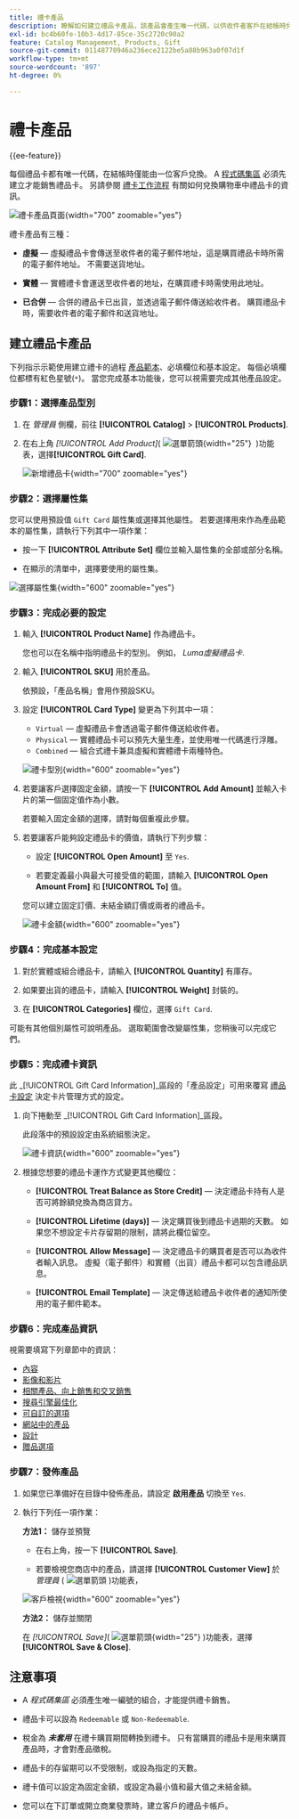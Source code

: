 ```yaml
---
title: 禮卡產品
description: 瞭解如何建立禮品卡產品，該產品會產生唯一代碼，以供收件者客戶在結帳時兌換。
exl-id: bc4b60fe-10b3-4d17-85ce-35c2720c90a2
feature: Catalog Management, Products, Gift
source-git-commit: 01148770946a236ece2122be5a88b963a0f07d1f
workflow-type: tm+mt
source-wordcount: '897'
ht-degree: 0%

---
```


# 禮卡產品

{{ee-feature}}

每個禮品卡都有唯一代碼，在結帳時僅能由一位客戶兌換。 A [程式碼集區](../stores-purchase/product-gift-card-accounts.md#step-3-establish-the-gift-card-code-pool) 必須先建立才能銷售禮品卡。 另請參閱 [禮卡工作流程](../stores-purchase/product-gift-card-workflow.md) 有關如何兌換購物車中禮品卡的資訊。

![禮卡產品頁面](./assets/storefront-giftcard-product-page.png){width="700" zoomable="yes"}

禮卡產品有三種：

- **虛擬**  — 虛擬禮品卡會傳送至收件者的電子郵件地址，這是購買禮品卡時所需的電子郵件地址。 不需要送貨地址。

- **實體**  — 實體禮卡會運送至收件者的地址，在購買禮卡時需使用此地址。

- **已合併**  — 合併的禮品卡已出貨，並透過電子郵件傳送給收件者。 購買禮品卡時，需要收件者的電子郵件和送貨地址。

## 建立禮品卡產品

下列指示示範使用建立禮卡的過程 [產品範本](attribute-sets.md)、必填欄位和基本設定。 每個必填欄位都標有紅色星號(`*`)。 當您完成基本功能後，您可以視需要完成其他產品設定。

### 步驟1：選擇產品型別

1. 在 _管理員_ 側欄，前往 **[!UICONTROL Catalog]** > **[!UICONTROL Products]**.

1. 在右上角 _[!UICONTROL Add Product]_( ![選單箭頭](../assets/icon-menu-down-arrow-red.png){width="25"}  )功能表，選擇&#x200B;**[!UICONTROL Gift Card]**.

   ![新增禮品卡](./assets/product-add-gift-card.png){width="700" zoomable="yes"}

### 步驟2：選擇屬性集

您可以使用預設值 `Gift Card` 屬性集或選擇其他屬性。 若要選擇用來作為產品範本的屬性集，請執行下列其中一項作業：

- 按一下 **[!UICONTROL Attribute Set]** 欄位並輸入屬性集的全部或部分名稱。

- 在顯示的清單中，選擇要使用的屬性集。

![選擇屬性集](./assets/product-create-choose-attribute-set-gift-card.png){width="600" zoomable="yes"}

### 步驟3：完成必要的設定

1. 輸入 **[!UICONTROL Product Name]** 作為禮品卡。

   您也可以在名稱中指明禮品卡的型別。 例如， _Luma虛擬禮品卡_.

1. 輸入 **[!UICONTROL SKU]** 用於產品。

   依預設，「產品名稱」會用作預設SKU。

1. 設定 **[!UICONTROL Card Type]** 變更為下列其中一項：

   - `Virtual`  — 虛擬禮品卡會透過電子郵件傳送給收件者。
   - `Physical`  — 實體禮品卡可以預先大量生產，並使用唯一代碼進行浮雕。
   - `Combined`  — 組合式禮卡兼具虛擬和實體禮卡兩種特色。

   ![禮卡型別](./assets/product-create-gift-card-type.png){width="600" zoomable="yes"}

1. 若要讓客戶選擇固定金額，請按一下 **[!UICONTROL Add Amount]** 並輸入卡片的第一個固定值作為小數。

   若要輸入固定金額的選擇，請對每個重複此步驟。

1. 若要讓客戶能夠設定禮品卡的價值，請執行下列步驟：

   - 設定 **[!UICONTROL Open Amount]** 至 `Yes`.

   - 若要定義最小與最大可接受值的範圍，請輸入 **[!UICONTROL Open Amount From]** 和 **[!UICONTROL To]** 值。

   您可以建立固定訂價、未結金額訂價或兩者的禮品卡。

   ![禮卡金額](./assets/product-create-gift-card-amounts.png){width="600" zoomable="yes"}

### 步驟4：完成基本設定

1. 對於實體或組合禮品卡，請輸入 **[!UICONTROL Quantity]** 有庫存。

1. 如果要出貨的禮品卡，請輸入 **[!UICONTROL Weight]** 封裝的。

1. 在 **[!UICONTROL Categories]** 欄位，選擇 `Gift Card`.

可能有其他個別屬性可說明產品。 選取範圍會改變屬性集，您稍後可以完成它們。

### 步驟5：完成禮卡資訊

此 _[!UICONTROL Gift Card Information]_區段的「產品設定」可用來覆寫 [禮品卡設定](../configuration-reference/sales/gift-cards.md) 決定卡片管理方式的設定。

1. 向下捲動至 _[!UICONTROL Gift Card Information]_區段。

   此段落中的預設設定由系統組態決定。

   ![禮卡資訊](./assets/product-gift-card-information.png){width="600" zoomable="yes"}

1. 根據您想要的禮品卡運作方式變更其他欄位：

   - **[!UICONTROL Treat Balance as Store Credit]**  — 決定禮品卡持有人是否可將餘額兌換為商店貸方。

   - **[!UICONTROL Lifetime (days)]**  — 決定購買後到禮品卡過期的天數。 如果您不想設定卡片存留期的限制，請將此欄位留空。

   - **[!UICONTROL Allow Message]**  — 決定禮品卡的購買者是否可以為收件者輸入訊息。 虛擬（電子郵件）和實體（出貨）禮品卡都可以包含禮品訊息。

   - **[!UICONTROL Email Template]**  — 決定傳送給禮品卡收件者的通知所使用的電子郵件範本。

### 步驟6：完成產品資訊

視需要填寫下列章節中的資訊：

- [內容](product-content.md)
- [影像和影片](product-images-and-video.md)
- [相關產品、向上銷售和交叉銷售](related-products-up-sells-cross-sells.md)
- [搜尋引擎最佳化](product-search-engine-optimization.md)
- [可自訂的選項](settings-advanced-custom-options.md)
- [網站中的產品](settings-basic-websites.md)
- [設計](settings-advanced-design.md)
- [贈品選項](product-gift-options.md)

### 步驟7：發佈產品

1. 如果您已準備好在目錄中發佈產品，請設定 **啟用產品** 切換至 `Yes`.

1. 執行下列任一項作業：

   **方法1：** 儲存並預覽

   - 在右上角，按一下 **[!UICONTROL Save]**.

   - 若要檢視您商店中的產品，請選擇 **[!UICONTROL Customer View]** 於 _管理員_ ( ![選單箭頭](../assets/icon-menu-down-arrow-black.png) )功能表，

   ![客戶檢視](./assets/product-admin-customer-view.png){width="600" zoomable="yes"}

   **方法2：** 儲存並關閉

   在 _[!UICONTROL Save]_( ![選單箭頭](../assets/icon-menu-down-arrow-red.png){width="25"} )功能表，選擇&#x200B;**[!UICONTROL Save & Close]**.

## 注意事項

- A _程式碼集區_ 必須產生唯一編號的組合，才能提供禮卡銷售。

- 禮品卡可以設為 `Redeemable` 或 `Non-Redeemable`.

- 稅金為 **_未套用_** 在禮卡購買期間轉換到禮卡。 只有當購買的禮品卡是用來購買產品時，才會對產品徵稅。

- 禮品卡的存留期可以不受限制，或設為指定的天數。

- 禮卡值可以設定為固定金額，或設定為最小值和最大值之未結金額。

- 您可以在下訂單或開立商業發票時，建立客戶的禮品卡帳戶。
